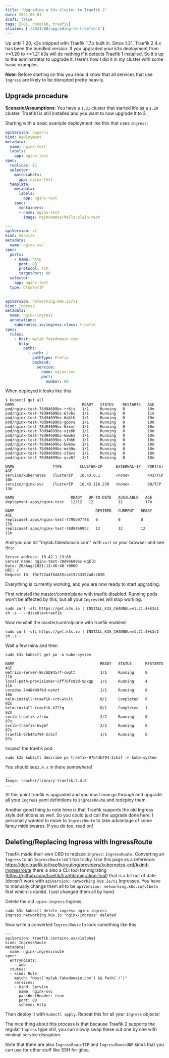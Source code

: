 ```yaml
---
title: "Upgrading a k3s cluster to Traefik 2"
date: 2021-08-01
draft: false
tags: [k8s, homelab, traefik]
aliases: ['/2021/08/upgrading-to-traefik-2']
---
```


Up until 1.20, k3s shipped with Traefik 1.7.x built in. Since 1.21, Traefik
2.4.x has been the bundled version. If you upgraded your k3s deployment from
<=1.20 to >=1.21 k3s will do nothing if it detects Traefik 1 installed. So it's
up to the adminstrator to upgrade it. Here's how I did it in my cluster with
some basic examples.

<!--more-->

**Note**: Before starting on this you should know that all services that use
`Ingress` are likely to be disrupted pretty heavily.

## Upgrade procedure

**Scenario/Assumptions**: You have a `1.21` cluster that started life as a
`1.20` cluster. Traefik1 is still installed and you want to now upgrade it to 2.

Starting with a basic example deployment like this that uses `Ingress`:

```yaml
apiVersion: apps/v1
kind: Deployment
metadata:
  name: nginx-test
  labels:
    app: nginx-test
spec:
  replicas: 12
  selector:
    matchLabels:
      app: nginx-test
  template:
    metadata:
      labels:
        app: nginx-test
    spec:
      containers:
      - name: nginx-test
        image: nginxdemos/hello:plain-text

---
apiVersion: v1
kind: Service
metadata:
  name: nginx-svc
spec:
  ports:
    - name: http
      port: 80
      protocol: TCP
      targetPort: 80
  selector:
    app: nginx-test
  type: ClusterIP

---
apiVersion: networking.k8s.io/v1
kind: Ingress
metadata:
  name: nginx-ingress
  annotations:
    kubernetes.io/ingress.class: traefik
spec:
  rules:
    - host: mylab.fakedomain.com
      http:
        paths:
          - path: /
            pathType: Prefix
            backend:
              service:
                name: nginx-svc
                port:
                  number: 80
```

When deployed it looks like this

```
$ kubectl get all
NAME                              READY   STATUS    RESTARTS   AGE
pod/nginx-test-78d94699bc-rr6js   1/1     Running   0          10m
pod/nginx-test-78d94699bc-67v6s   1/1     Running   0          11m
pod/nginx-test-78d94699bc-6qklb   1/1     Running   0          10m
pod/nginx-test-78d94699bc-gp6vs   1/1     Running   0          10m
pod/nginx-test-78d94699bc-6xxnt   1/1     Running   0          10m
pod/nginx-test-78d94699bc-xjz6h   1/1     Running   0          10m
pod/nginx-test-78d94699bc-6ww6z   1/1     Running   0          10m
pod/nginx-test-78d94699bc-sfhhh   1/1     Running   0          10m
pod/nginx-test-78d94699bc-bwkmw   1/1     Running   0          10m
pod/nginx-test-78d94699bc-msh9w   1/1     Running   0          10m
pod/nginx-test-78d94699bc-zlbvs   1/1     Running   0          10m
pod/nginx-test-78d94699bc-qsv8f   1/1     Running   0          10m

NAME                 TYPE        CLUSTER-IP      EXTERNAL-IP   PORT(S)   AGE
service/kubernetes   ClusterIP   10.43.0.1       <none>        443/TCP   10h
service/nginx-svc    ClusterIP   10.43.116.230   <none>        80/TCP    13m

NAME                         READY   UP-TO-DATE   AVAILABLE   AGE
deployment.apps/nginx-test   12/12   12           12          17m

NAME                                    DESIRED   CURRENT   READY   AGE
replicaset.apps/nginx-test-7795b97f48   0         0         0       17m
replicaset.apps/nginx-test-78d94699bc   12        12        12      11m
```

And you can hit "mylab.fakedomain.com" with  `curl` or your browser and see
this:

```
Server address: 10.42.1.13:80
Server name: nginx-test-78d94699bc-6qklb
Date: 20/Aug/2021:13:46:40 +0000
URI: /
Request ID: f9c722a4f8d455cae19233152a8c2650
```

Everything is currently working, and you are now ready to start upgrading.

First reinstall the master/controlplane with traefik disabled. Running pods
won't be affected by this, but all your `Ingress`es will stop working.

```
sudo curl -sfL https://get.k3s.io | INSTALL_K3S_CHANNEL=v1.21.4+k3s1 sh -s - --disable=traefik
```

Now reinstall the master/controlplane with traefik enabled

```
sudo curl -sfL https://get.k3s.io | INSTALL_K3S_CHANNEL=v1.21.4+k3s1 sh -s -
```

Wait a few mins and then

```
sudo k3s kubectl get po -n kube-system

NAME                                      READY   STATUS      RESTARTS   AGE
metrics-server-86cbb8457f-cwptt           1/1     Running     0          11h
local-path-provisioner-5ff76fc89d-9pxqp   1/1     Running     4          11h
coredns-7448499f4d-ns4zt                  1/1     Running     0          18m
helm-install-traefik-crd-wtvlt            0/1     Completed   0          92s
helm-install-traefik-k7llg                0/1     Completed   1          92s
svclb-traefik-zfrbw                       2/2     Running     0          87s
svclb-traefik-kvg6f                       2/2     Running     0          87s
traefik-97b44b794-2ckzf                   1/1     Running     0          87s
```

Inspect the traefik pod

```
sudo k3s kubectl describe po traefik-97b44b794-2ckzf -n kube-system
```

You should see`2.4.x` in there somewhere!

```
...
Image: rancher/library-traefik:2.4.8
...
```

At this point traefik is upgraded and you must now go through and upgrade all
your `Ingress` yaml definitions to `IngressRoute` and redeploy them.

Another good thing to note here is that Traefik supports the old Ingress style
definitions as well. So you could just call the upgrade done here. I personally
wanted to move to `IngressRoute` to take advantage of some fancy middlewares.
If you do too, read on!

## Deleting/Replacing Ingress with IngressRoute

Traefik made their own CRD to replace `Ingress`: `IngressRoute`. Converting an
`Ingress` to an `IngressRoute` isn't too tricky. Use this page as a reference:
<https://doc.traefik.io/traefik/routing/providers/kubernetes-crd/#kind-ingressroute>
there is also a CLI tool for migrating 
(https://github.com/traefik/traefik-migration-tool)
that is a bit out of date (doesn't work with `apiVersion: networking.k8s.io/v1`
Ingresses. You have to manually change them all to be 
`apiVersion: networking.k8s.io/v1beta` first which is dumb). I just changed
them all by hand.

Delete the old  `nginx-ingress` Ingress:

```
sudo k3s kubectl delete ingress nginx-ingress
ingress.networking.k8s.io "nginx-ingress" deleted
```

Now write a converted `IngressRoute` to look something like this

```
---
apiVersion: traefik.containo.us/v1alpha1
kind: IngressRoute
metadata:
  name: nginx-ingressroute
spec:
  entryPoints:
    - web
  routes:
  - kind: Rule
    match: "Host(`mylab.fakedomain.com`) && Path(`/`)"
    services:
    - kind: Service
      name: nginx-svc
      passHostHeader: true
      port: 80
      scheme: http
```

Then deploy it with `kubectl apply`. Repeat this for all your `Ingress` objects!

The nice thing about this process is that because Traefik 2 supports the
regular `Ingress` type still, you can slowly swap these out one by one with
minimal service disruption.

Note that there are also  `IngressRouteTCP` and  `IngressRouteUDP` kinds that
you can use for other stuff like SSH for gitea.

